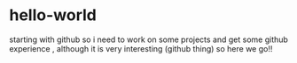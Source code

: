 # hello-world
starting with github
so i need to work on some projects and get some github experience , although it is very interesting (github thing) so here we go!!
